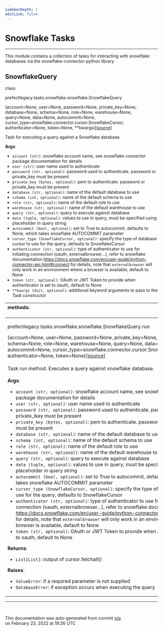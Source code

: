 ```yaml
---
sidebarDepth: 2
editLink: false
---
```

# Snowflake Tasks
---
This module contains a collection of tasks for interacting with snowflake databases via
the snowflake-connector-python library.
 ## SnowflakeQuery
 <div class='class-sig' id='prefect-tasks-snowflake-snowflake-snowflakequery'><p class="prefect-sig">class </p><p class="prefect-class">prefectlegacy.tasks.snowflake.snowflake.SnowflakeQuery</p>(account=None, user=None, password=None, private_key=None, database=None, schema=None, role=None, warehouse=None, query=None, data=None, autocommit=None, cursor_type=snowflake.connector.cursor.SnowflakeCursor, authenticator=None, token=None, **kwargs)<span class="source"><a href="https://github.com/PrefectHQ/prefect/blob/master/src/prefectlegacy/tasks/snowflake/snowflake.py#L9">[source]</a></span></div>

Task for executing a query against a Snowflake database.

**Args**:     <ul class="args"><li class="args">`account (str)`: snowflake account name, see snowflake connector          package documentation for details     </li><li class="args">`user (str)`: user name used to authenticate     </li><li class="args">`password (str, optional)`: password used to authenticate.         password or private_key must be present     </li><li class="args">`private_key (bytes, optional)`: pem to authenticate.         password or private_key must be present     </li><li class="args">`database (str, optional)`: name of the default database to use     </li><li class="args">`schema (int, optional)`: name of the default schema to use     </li><li class="args">`role (str, optional)`: name of the default role to use     </li><li class="args">`warehouse (str, optional)`: name of the default warehouse to use     </li><li class="args">`query (str, optional)`: query to execute against database     </li><li class="args">`data (tuple, optional)`: values to use in query, must be specified using placeholder         in query string     </li><li class="args">`autocommit (bool, optional)`: set to True to autocommit, defaults to None, which         takes snowflake AUTOCOMMIT parameter     </li><li class="args">`cursor_type (SnowflakeCursor, optional)`: specify the type of database         cursor to use for the query, defaults to SnowflakeCursor     </li><li class="args">`authenticator (str, optional)`: type of authenticator to use for initiating         connection (oauth, externalbrowser...), refer to snowflake documentation         https://docs.snowflake.com/en/user-guide/python-connector-api.html#connect         for details, note that `externalbrowser` will only work in an environment         where a browser is available, default to None     </li><li class="args">`token (str, optional)`: OAuth or JWT Token to provide when authenticator         is set to oauth, default to None     </li><li class="args">`**kwargs (dict, optional)`: additional keyword arguments to pass to the         Task constructor</li></ul>

|methods: &nbsp;&nbsp;&nbsp;&nbsp;&nbsp;&nbsp;&nbsp;&nbsp;&nbsp;&nbsp;&nbsp;&nbsp;&nbsp;&nbsp;&nbsp;&nbsp;&nbsp;&nbsp;&nbsp;&nbsp;&nbsp;&nbsp;&nbsp;&nbsp;&nbsp;&nbsp;&nbsp;&nbsp;&nbsp;&nbsp;&nbsp;&nbsp;&nbsp;&nbsp;&nbsp;&nbsp;&nbsp;&nbsp;&nbsp;&nbsp;&nbsp;&nbsp;&nbsp;&nbsp;&nbsp;&nbsp;&nbsp;&nbsp;&nbsp;&nbsp;&nbsp;&nbsp;&nbsp;&nbsp;&nbsp;&nbsp;&nbsp;&nbsp;&nbsp;&nbsp;&nbsp;&nbsp;&nbsp;&nbsp;&nbsp;&nbsp;&nbsp;&nbsp;&nbsp;&nbsp;&nbsp;&nbsp;&nbsp;&nbsp;&nbsp;&nbsp;&nbsp;&nbsp;&nbsp;&nbsp;&nbsp;&nbsp;&nbsp;&nbsp;&nbsp;&nbsp;&nbsp;&nbsp;&nbsp;&nbsp;&nbsp;&nbsp;&nbsp;&nbsp;&nbsp;&nbsp;&nbsp;&nbsp;&nbsp;&nbsp;&nbsp;&nbsp;&nbsp;&nbsp;&nbsp;&nbsp;&nbsp;&nbsp;&nbsp;&nbsp;&nbsp;&nbsp;&nbsp;&nbsp;&nbsp;&nbsp;&nbsp;&nbsp;&nbsp;&nbsp;&nbsp;&nbsp;&nbsp;&nbsp;&nbsp;&nbsp;&nbsp;&nbsp;&nbsp;&nbsp;&nbsp;&nbsp;&nbsp;&nbsp;&nbsp;&nbsp;&nbsp;&nbsp;&nbsp;&nbsp;&nbsp;&nbsp;&nbsp;&nbsp;&nbsp;&nbsp;&nbsp;&nbsp;&nbsp;&nbsp;|
|:----|
 | <div class='method-sig' id='prefect-tasks-snowflake-snowflake-snowflakequery-run'><p class="prefect-class">prefectlegacy.tasks.snowflake.snowflake.SnowflakeQuery.run</p>(account=None, user=None, password=None, private_key=None, database=None, schema=None, role=None, warehouse=None, query=None, data=None, autocommit=None, cursor_type=snowflake.connector.cursor.SnowflakeCursor, authenticator=None, token=None)<span class="source"><a href="https://github.com/PrefectHQ/prefect/blob/master/src/prefectlegacy/tasks/snowflake/snowflake.py#L77">[source]</a></span></div>
<p class="methods">Task run method. Executes a query against snowflake database.<br><br>**Args**:     <ul class="args"><li class="args">`account (str, optional)`: snowflake account name, see snowflake connector         package documentation for details     </li><li class="args">`user (str, optional)`: user name used to authenticate     </li><li class="args">`password (str, optional)`: password used to authenticate.         password or private_lkey must be present     </li><li class="args">`private_key (bytes, optional)`: pem to authenticate.         password or private_key must be present     </li><li class="args">`database (str, optional)`: name of the default database to use     </li><li class="args">`schema (int, optional)`: name of the default schema to use     </li><li class="args">`role (str, optional)`: name of the default role to use     </li><li class="args">`warehouse (str, optional)`: name of the default warehouse to use     </li><li class="args">`query (str, optional)`: query to execute against database     </li><li class="args">`data (tuple, optional)`: values to use in query, must be specified using placeholder         in query string     </li><li class="args">`autocommit (bool, optional)`: set to True to autocommit, defaults to None, which         takes snowflake AUTOCOMMIT parameter     </li><li class="args">`cursor_type (SnowflakeCursor, optional)`: specify the type of database         cursor to use for the query, defaults to SnowflakeCursor </li><li class="args">`authenticator (str, optional)`: type of authenticator to use for initiating     connection (oauth, externalbrowser...), refer to snowflake documentation     https://docs.snowflake.com/en/user-guide/python-connector-api.html#connect     for details, note that `externalbrowser` will only work in an environment     where a browser is available, default to None     </li><li class="args">`token (str, optional)`: OAuth or JWT Token to provide when authenticator         is set to oauth, default to None</li></ul> **Returns**:     <ul class="args"><li class="args">`List[List]`: output of cursor.fetchall()</li></ul> **Raises**:     <ul class="args"><li class="args">`ValueError`: if a required parameter is not supplied     </li><li class="args">`DatabaseError`: if exception occurs when executing the query</li></ul></p>|

---
<br>


<p class="auto-gen">This documentation was auto-generated from commit <a href='https://github.com/PrefectHQ/prefect/commit/n/a'>n/a</a> </br>on February 23, 2022 at 19:26 UTC</p>